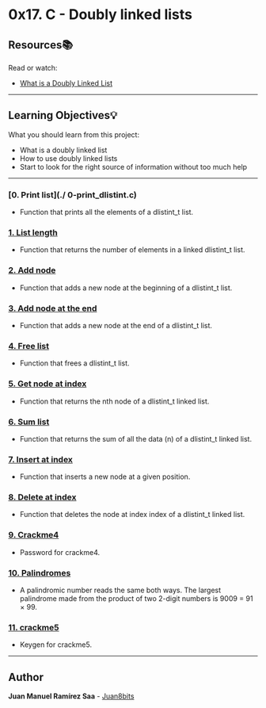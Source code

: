 # 0x17. C - Doubly linked lists

## Resources:books:
Read or watch:
* [What is a Doubly Linked List](https://intranet.hbtn.io/rltoken/d6DW7K0HrkIcVdzZxkidDw)

---
## Learning Objectives:bulb:
What you should learn from this project:

* What is a doubly linked list
* How to use doubly linked lists
* Start to look for the right source of information without too much help

---

### [0. Print list](./ 0-print_dlistint.c)
* Function that prints all the elements of a dlistint_t list.


### [1. List length](./1-dlistint_len.c)
* Function that returns the number of elements in a linked dlistint_t list.


### [2. Add node](./2-add_dnodeint.c)
* Function that adds a new node at the beginning of a dlistint_t list.


### [3. Add node at the end](./3-add_dnodeint_end.c)
* Function that adds a new node at the end of a dlistint_t list.


### [4. Free list](./4-free_dlistint.c)
* Function that frees a dlistint_t list.


### [5. Get node at index](./5-get_dnodeint.c)
* Function that returns the nth node of a dlistint_t linked list.


### [6. Sum list](./6-sum_dlistint.c)
* Function that returns the sum of all the data (n) of a dlistint_t linked list.


### [7. Insert at index](./7-insert_dnodeint.c)
* Function that inserts a new node at a given position.


### [8. Delete at index](./8-delete_dnodeint.c)
* Function that deletes the node at index index of a dlistint_t linked list.


### [9. Crackme4](./100-password)
* Password for crackme4.


### [10. Palindromes](./102-result)
* A palindromic number reads the same both ways. The largest palindrome made from the product of two 2-digit numbers is 9009 = 91 × 99.


### [11. crackme5](./103-keygen.c)
* Keygen for crackme5.

---
## Author

**Juan Manuel Ramírez Saa** - [Juan8bits](https://github.com/Juan8bits)
